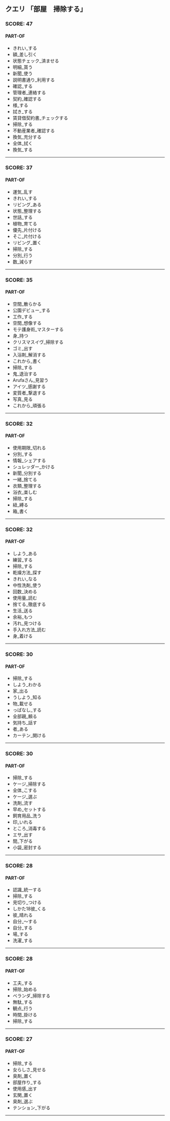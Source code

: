 ## クエリ 「部屋　掃除する」

### SCORE: 47
#### PART-OF

- きれい_する 
- 額_差し引く 
- 状態チェック_済ませる 
- 明細_貰う 
- 新聞_使う 
- 説明書通り_利用する 
- 確認_する 
- 管理者_連絡する 
- 契約_確認する 
- 様_する 
- 拭き_する 
- 賃貸借契約書_チェックする 
- 掃除_する 
- 不動産業者_確認する 
- 換気_充分する 
- 全体_拭く 
- 換気_する 

----------

### SCORE: 37
#### PART-OF

- 運気_乱す 
- きれい_する 
- リビング_ある 
- 状態_整理する 
- 世話_する 
- 植物_育てる 
- 優先_片付ける 
- そこ_片付ける 
- リビング_置く 
- 掃除_する 
- 分別_行う 
- 数_減らす 

----------

### SCORE: 35
#### PART-OF

- 空間_散らかる 
- 公園デビュー_する 
- 工作_する 
- 空間_想像する 
- モテ護身術_マスターする 
- 身_持つ 
- クリスマスイヴ_掃除する 
- ゴミ_出す 
- 入浴剤_解消する 
- これから_書く 
- 掃除_する 
- 鬼_退治する 
- Arufaさん_見習う 
- アイツ_感謝する 
- 変質者_撃退する 
- 写真_見る 
- これから_頑張る 

----------

### SCORE: 32
#### PART-OF

- 使用期限_切れる 
- 分別_する 
- 情報_シェアする 
- シュレッダー_かける 
- 新聞_分別する 
- 一緒_捨てる 
- 衣類_整理する 
- 浴衣_楽しむ 
- 掃除_する 
- 紐_縛る 
- 箱_書く 

----------

### SCORE: 32
#### PART-OF

- しよう_ある 
- 練習_する 
- 掃除_する 
- 乾燥方法_探す 
- きれい_なる 
- 中性洗剤_使う 
- 回数_決める 
- 使用量_読む 
- 捨てる_徹底する 
- 生活_送る 
- 余裕_もつ 
- 汚れ_見つける 
- 手入れ方法_読む 
- 身_着ける 

----------

### SCORE: 30
#### PART-OF

- 掃除_する 
- しよう_わかる 
- 家_出る 
- うしよう_知る 
- 物_載せる 
- っぱなし_する 
- 全部親_頼る 
- 気持ち_話す 
- 者_ある 
- カーテン_開ける 

----------

### SCORE: 30
#### PART-OF

- 掃除_する 
- ケージ_掃除する 
- 全体_こする 
- ケージ_選ぶ 
- 洗剤_流す 
- 早め_セットする 
- 飼育用品_洗う 
- 印_いれる 
- ところ_消毒する 
- エサ_出す 
- 間_下がる 
- 小袋_密封する 

----------

### SCORE: 28
#### PART-OF

- 認識_統一する 
- 掃除_する 
- 見切り_つける 
- しかた18彼_くる 
- 彼_晴れる 
- 自分_～する 
- 自分_する 
- 場_する 
- 洗濯_する 

----------

### SCORE: 28
#### PART-OF

- 工夫_する 
- 掃除_始める 
- ベランダ_掃除する 
- 無駄_する 
- 観点_行う 
- 時間_掛ける 
- 掃除_する 

----------

### SCORE: 27
#### PART-OF

- 掃除_する 
- 女らしさ_見せる 
- 臭剤_置く 
- 部屋作り_する 
- 使用感_出す 
- 玄関_置く 
- 臭剤_選ぶ 
- テンション_下がる 

----------

